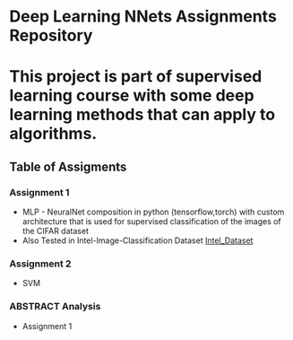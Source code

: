 # Deep Learning NNets Assignments Repository
# This project is part of supervised learning course with some deep learning methods that can apply to algorithms.
## Table of Assigments

### Assignment 1 
- MLP - NeuralNet composition in python (tensorflow,torch) with custom architecture that is used for supervised classification of the images of the CIFAR dataset
- Also Tested in Intel-Image-Classification Dataset [Intel_Dataset](https://www.kaggle.com/datasets/puneet6060/intel-image-classification)

### Assignment 2 
- SVM


### ABSTRACT Analysis
* Assignment 1



